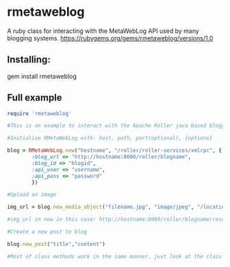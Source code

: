 rmetaweblog
===========

A ruby class for interacting with the MetaWebLog API used by many blogging systems.
https://rubygems.org/gems/rmetaweblog/versions/1.0

Installing:
-----------

gem install rmetaweblog


Full example
------------


```ruby
require 'rmetaweblog'

#This is an example to interact with the Apache Roller java based blogging application:

#Initialize RMetaWebLog with: host, path, port(optional), {options}

blog = RMetaWebLog.new("hostname", "/roller/roller-services/xmlrpc", {
        :blog_url => "http://hostname:8080/roller/blogname",
        :blog_id => "blogid",
        :api_user => "username",
        :api_pass => "password"
        })

#Upload an image

img_url = blog.new_media_object("filename.jpg", "image/jpeg", "/location/of/filename.jpg")

#img_url in now in this case: http://hostname:8080/roller/blogname/resource/filename.jpg 

#Create a new post to blog

blog.new_post("title","content")

#Most of class methods work in the same manner, just look at the class if you want to do anything else.
```
